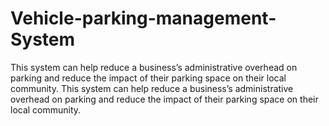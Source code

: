 # Vehicle-parking-management-System
This system can help reduce a business’s administrative overhead on parking and reduce the impact of their parking space on their local community.
This system can help reduce a business’s administrative overhead on parking and reduce the impact of their parking space on their local community.
